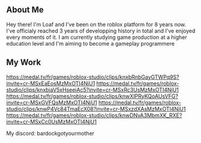 ## About Me

Hey there! I'm Loaf and I've been on the roblox platform for 8 years now. I've officialy reached 3 years of developping history in total and I've enjoyed every moments of it. I am currently studying game production at a higher education level and I'm aiming to become a gameplay programmere

## My Work

https://medal.tv/fr/games/roblox-studio/clips/knxbRnbGayGTWPq9S?invite=cr-MSxEaEosMzMxOTI4NjU1
https://medal.tv/fr/games/roblox-studio/clips/knxbiaV5xHseeiAc5?invite=cr-MSxRc3UsMzMxOTI4NjU1
https://medal.tv/fr/games/roblox-studio/clips/knwXIPRyKQoAUsVFG?invite=cr-MSxGVFQsMzMxOTI4NjU1
https://medal.tv/fr/games/roblox-studio/clips/knwP4Vc84TmaEcX08?invite=cr-MSxzdXAsMzMxOTI4NjU1
https://medal.tv/fr/games/roblox-studio/clips/knwDNvA3MbmXK_RXE?invite=cr-MSxCc0UsMzMxOTI4NjU1

My discord: bardockgotyourmother
